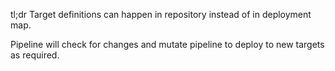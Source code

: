 tl;dr 
Target definitions can happen in repository instead of in deployment map. 

Pipeline will check for changes and mutate pipeline to deploy to new targets as required. 